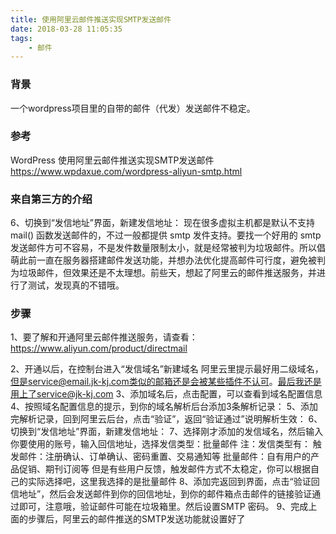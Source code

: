 ```yaml
---
title: 使用阿里云邮件推送实现SMTP发送邮件
date: 2018-03-28 11:05:35
tags:
    - 邮件
---
```


### 背景
一个wordpress项目里的自带的邮件（代发）发送邮件不稳定。

### 参考
WordPress 使用阿里云邮件推送实现SMTP发送邮件
https://www.wpdaxue.com/wordpress-aliyun-smtp.html

### 来自第三方的介绍
6、切换到“发信地址”界面，新建发信地址：
现在很多虚拟主机都是默认不支持 mail() 函数发送邮件的，不过一般都提供 smtp 发件支持。要找一个好用的 smtp 发送邮件方可不容易，不是发件数量限制太小，就是经常被判为垃圾邮件。所以倡萌此前一直在服务器搭建邮件发送功能，并想办法优化提高邮件可行度，避免被判为垃圾邮件，但效果还是不太理想。前些天，想起了阿里云的邮件推送服务，并进行了测试，发现真的不错哦。

### 步骤

1、要了解和开通阿里云邮件推送服务，请查看：https://www.aliyun.com/product/directmail

2、开通以后，在控制台进入“发信域名”新建域名
阿里云里提示最好用二级域名，但是service@email.jk-kj.com类似的邮箱还是会被某些插件不认可。最后我还是用上了service@jk-kj.com
3、添加域名后，点击配置，可以查看到域名配置信息
4、按照域名配置信息的提示，到你的域名解析后台添加3条解析记录：
5、添加完解析记录，回到阿里云后台，点击“验证”，返回“验证通过”说明解析生效：
6、切换到“发信地址”界面，新建发信地址：
7、选择刚才添加的发信域名，然后输入你要使用的账号，输入回信地址，选择发信类型：批量邮件
注：发信类型有：
触发邮件：注册确认、订单确认、密码重置、交易通知等
批量邮件：自有用户的产品促销、期刊订阅等
但是有些用户反馈，触发邮件方式不太稳定，你可以根据自己的实际选择吧，这里我选择的是批量邮件
8、添加完返回到界面，点击“验证回信地址”，然后会发送邮件到你的回信地址，到你的邮件箱点击邮件的链接验证通过即可，注意哦，验证邮件可能在垃圾箱里。然后设置SMTP 密码。
9、完成上面的步骤后，阿里云的邮件推送的SMTP发送功能就设置好了



